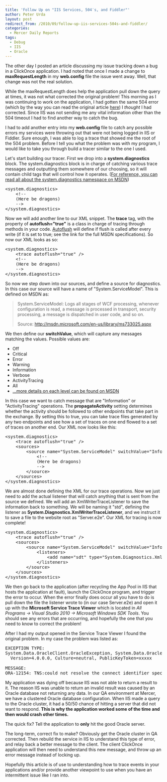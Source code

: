 ```yaml
---
title: 'Follow Up on "IIS Services, 504′s, and Fiddler"'
author: Peter Urda
layout: post
redirect_from: /2010/09/follow-up-iis-services-504s-and-fiddler/
categories:
  - Mercer Daily Reports
tags:
  - Debug
  - IIS
  - Oracle
---
```

The other day I posted an article discussing my issue tracking down a bug in a ClickOnce application. I had noted that once I made a change to **maxRequestLength** in my **web.config** file the issue went away. Well, that change was not the real solution.

While the maxRequestLength does help the application pull down the query at times, it was not what corrected the original problem! This morning as I was continuing to work on the application, I had gotten the same 504 error (which by the way you can read the original article <a href="http://www.peter-urda.com/2010/09/iis-services-504s-and-fiddler" target="_blank">here</a>) I *thought* I had corrected. Since IIS was not sending me any vital information other than the 504 timeout I had to find another way to catch the bug.

I had to add another entry into my **web.config** file to catch any possible errors my services were throwing out that were not being logged in IIS or Fiddler. Sure enough, I was able to log a trace that showed me the root of the 504 problem. Before I tell you what the problem was with my program, I would like to take you through build a tracer similar to the one I used.

Let's start building our tracer. First we drop into a **system.diagnostics** block. The system.diagnostics block is in charge of catching various trace messages and outputting them somewhere of our choosing, so it will contain child tags that will control how it operates. (<a href="http://msdn.microsoft.com/en-us/library/system.diagnostics%28VS.71%29.aspx" class="external external_icon" target="_blank">For reference, you can read all about the system.diagnostics namespace on MSDN</a>)

<pre class="brush: xml; title: ; notranslate" title="">&lt;system.diagnostics&gt;
    &lt;!--
    (Here be dragons)
    --&gt;
&lt;/system.diagnostics&gt;
</pre>

Now we will add another line to our XML snippet. The **trace** tag, with the property of **autoflush="true"** is a class in charge of tracing through methods in your code. <a href="http://msdn.microsoft.com/en-us/library/system.diagnostics.trace.autoflush.aspx" class="external external_icon" target="_blank">Autoflush</a> will define if flush is called after every write (if it is set to true; see the link for the full MSDN specifications). So now our XML looks as so:

<pre class="brush: xml; title: ; notranslate" title="">&lt;system.diagnostics&gt;
    &lt;trace autoflush="true" /&gt;
    &lt;!--
    (Here be dragons)
    --&gt;
&lt;/system.diagnostics&gt;
</pre>

So now we step down into our sources, and define a source for diagnostics. In this case our source will have a name of "System.ServiceModel". This is defined on MSDN as:

> System.ServiceModel: Logs all stages of WCF processing, whenever configuration is read, a message is processed in transport, security processing, a message is dispatched in user code, and so on.
>
> Source: <a href="http://msdn.microsoft.com/en-us/library/ms733025.aspx" class="external external_icon" target="_blank">http://msdn.microsoft.com/en-us/library/ms733025.aspx</a>

We then define our **switchValue**, which will capture any messages matching the values. Possible values are:

  * Off
  * Critical
  * Error
  * Warning
  * Information
  * Verbose
  * ActivityTracing
  * All
  * <a href="http://msdn.microsoft.com/en-us/library/ms733025.aspx" class="external external_icon" target="_blank">...more details on each level can be found on MSDN</a>

In this case we want to catch message that are "Information" or "ActivityTracing" operations. The **propagateActivity** setting determines whether the activity should be followed to other endpoints that take part in the exchange. By setting this to true, you can take trace files generated by any two endpoints and see how a set of traces on one end flowed to a set of traces on another end. Our XML now looks like this:

<pre class="brush: xml; title: ; notranslate" title="">&lt;system.diagnostics&gt;
    &lt;trace autoflush="true" /&gt;
    &lt;sources&gt;
        &lt;source name="System.ServiceModel" switchValue="Information, ActivityTracing" propagateActivity="true"&gt;
            &lt;!--
            (Here be dragons)
            --&gt;
        &lt;/source&gt;
    &lt;/sources&gt;
&lt;/system.diagnostics&gt;
</pre>

We are almost done defining the XML for our trace operations. Now we just need to add the actual listener that will catch anything that is sent from the source we defined. We will add an XmlWriterTraceListener to save the information back to something. We will be naming it "std", defining the listener as **System.Diagnostics.XmlWriterTraceListener**, and we instruct it to save a file to the website root as "Server.e2e". Our XML for tracing is now complete!

<pre class="brush: xml; title: ; notranslate" title="">&lt;system.diagnostics&gt;
    &lt;trace autoflush="true" /&gt;
    &lt;sources&gt;
        &lt;source name="System.ServiceModel" switchValue="Information, ActivityTracing" propagateActivity="true"&gt;
            &lt;listeners&gt;
                &lt;add name="sdt" type="System.Diagnostics.XmlWriterTraceListener" initializeData="Server.e2e"/&gt;
            &lt;/listeners&gt;
        &lt;/source&gt;
    &lt;/sources&gt;
&lt;/system.diagnostics&gt;
</pre>

We then go back to the application (after recycling the App Pool in IIS that hosts the application at fault), launch the ClickOnce program, and trigger the error to occur. When the error finally does occur all you have to do is pull down the file the listener wrote to (in our case Server.e2e) and open it up with the **Microsoft Service Trace Viewer** which is located in *All Programs -> Visual Studio 2010 -> Microsoft Windows SDK Tools*. You should see any errors that are occurring, and hopefully the one that you need to know to correct the problem!

After I had my output opened in the Service Trace Viewer I found the original problem. In my case the problem was listed as:

<pre class="brush: plain; title: ; notranslate" title="">EXCEPTION TYPE:
System.Data.OracleClient.OracleException, System.Data.OracleClient,
  Version=4.0.0.0, Culture=neutral, PublicKeyToken=xxxxx

MESSAGE:
ORA-12154: TNS:could not resolve the connect identifier specified
</pre>

My application was dying off because IIS was not able to return a result to it. The reason IIS was unable to return an invalid result was caused by an Oracle database not returning any data. In our QA environment at Mercer, we have a clustered Oracle database configuration. When IIS made a query to the Oracle cluster, it had a 50/50 chance of hitting a server that did not want to respond. **This is why the application worked some of the time and then would crash other times.**

The quick fix? Tell the application to **only** hit the good Oracle server.

The long-term, correct fix to make? Obviously get the Oracle cluster in QA corrected. Then rebuild the service in IIS to understand this type of error, and relay back a better message to the client. The client ClickOnce application will then need to understand this new message, and throw up an error message instead of locking up.

Hopefully this article is of use to understanding how to trace events in your applications and/or provide another viewpoint to use when you have an intermittent issue like I ran into.
